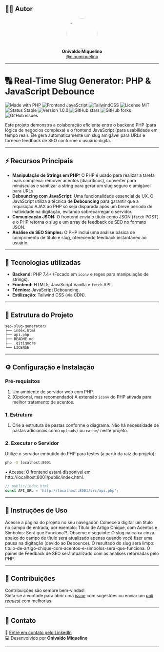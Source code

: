 ## 👨‍💻 Autor

<div align="center">
  <img src="https://avatars.githubusercontent.com/ninomiquelino" width="100" height="100" style="border-radius: 50%">
  <br>
  <strong>Onivaldo Miquelino</strong>
  <br>
  <a href="https://github.com/ninomiquelino">@ninomiquelino</a>
</div>

---

# 🔠 Real-Time Slug Generator: PHP & JavaScript Debounce

![Made with PHP](https://img.shields.io/badge/PHP-777BB4?logo=php&logoColor=white)
![Frontend JavaScript](https://img.shields.io/badge/Frontend-JavaScript-F7DF1E?logo=javascript&logoColor=black)
![TailwindCSS](https://img.shields.io/badge/TailwindCSS-38B2AC?logo=tailwindcss&logoColor=white)
![License MIT](https://img.shields.io/badge/License-MIT-green)
![Status Stable](https://img.shields.io/badge/Status-Stable-success)
![Version 1.0.0](https://img.shields.io/badge/Version-1.0.0-blue)
![GitHub stars](https://img.shields.io/github/stars/NinoMiquelino/seo-slug-generator?style=social)
![GitHub forks](https://img.shields.io/github/forks/NinoMiquelino/seo-slug-generator?style=social)
![GitHub issues](https://img.shields.io/github/issues/NinoMiquelino/seo-slug-generator)

Este projeto demonstra a colaboração eficiente entre o backend PHP (para lógica de negócios complexa) e o frontend JavaScript (para usabilidade em tempo real). Ele gera automaticamente um slug amigável para URLs e fornece feedback de SEO conforme o usuário digita.

---

## ⚡ Recursos Principais

* **Manipulação de Strings em PHP:** O PHP é usado para realizar a tarefa mais complexa: remover acentos (diacríticos), converter para minúsculas e sanitizar a string para gerar um slug seguro e amigável para URLs.
* **Debouncing com JavaScript:** Uma funcionalidade essencial de UX. O JavaScript utiliza a técnica de **Debouncing** para garantir que a requisição AJAX ao PHP só seja disparada após um breve período de inatividade na digitação, evitando sobrecarregar o servidor.
* **Comunicação JSON:** O frontend envia o título como JSON (`fetch` POST) e o PHP retorna o slug e um array de feedback de SEO no formato JSON.
* **Análise de SEO Simples:** O PHP inclui uma análise básica de comprimento de título e slug, oferecendo feedback instantâneo ao usuário.

---

## 🧠 Tecnologias utilizadas

* **Backend:** PHP 7.4+ (Focado em `iconv` e regex para manipulação de strings).
* **Frontend:** HTML5, JavaScript Vanilla e `fetch` API.
* **Técnica:** JavaScript Debouncing.
* **Estilização:** Tailwind CSS (via CDN).

---

## 🧩 Estrutura do Projeto

```
seo-slug-generator/
├── index.html
├── api.php
├── README.md
├── .gitignore
└── LICENSE
```
---

## ⚙️ Configuração e Instalação

### Pré-requisitos

1.  Um ambiente de servidor web com PHP.
2.  (Opcional, mas recomendado) A extensão `iconv` do PHP ativada para melhor tratamento de acentos.

### 1. Estrutura

1.  Crie a estrutura de pastas conforme o diagrama. Não há necessidade de pastas adicionais como `uploads/` ou `cache/` neste projeto.

### 2. Executar o Servidor

Utilize o servidor embutido do PHP para testes (a partir da raiz do projeto):

```bash
php -S localhost:8001
```

​• Acesse: O frontend estará disponível em http://localhost:8001/public/index.html.

```javascript
// public/index.html
const API_URL = 'http://localhost:8001/src/api.php'; 

```

---

## 📝 Instruções de Uso
​Acesse a página do projeto no seu navegador.
​Comece a digitar um título no campo de entrada, por exemplo: Título de Artigo Chique, com Acentos e Símbolos: Será que Funciona?!.
​Observe o seguinte:
​O slug na caixa cinza abaixo do campo de título será atualizado apenas quando você fizer uma pausa na digitação (devido ao Debounce).
​O resultado do slug será limpo: titulo-de-artigo-chique-com-acentos-e-simbolos-sera-que-funciona.
​O painel de Feedback de SEO será atualizado com as análises retornadas pelo PHP.

---

## 🤝 Contribuições
Contribuições são sempre bem-vindas!  
Sinta-se à vontade para abrir uma [*issue*](https://github.com/NinoMiquelino/seo-slug-generator/issues) com sugestões ou enviar um [*pull request*](https://github.com/NinoMiquelino/seo-slug-generator/pulls) com melhorias.

---

## 💬 Contato
📧 [Entre em contato pelo LinkedIn](https://www.linkedin.com/in/onivaldomiquelino/)  
💻 Desenvolvido por **Onivaldo Miquelino**

---
